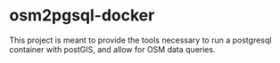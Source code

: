 # osm2pgsql-docker

This project is meant to provide the tools necessary to run a postgresql container with postGIS,
and allow for OSM data queries.

